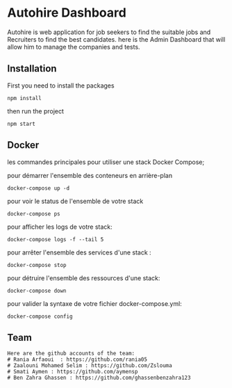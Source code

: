 # Autohire Dashboard

Autohire is web application for job seekers to find the suitable jobs and Recruiters to find the best candidates. here is the Admin Dashboard that will allow him to manage the companies and tests.

## Installation

First you need to install the packages

```run the project
npm install
```
then  run the project

```
npm start
```

## Docker

 les commandes principales pour utiliser une stack Docker Compose;

pour  démarrer l'ensemble des conteneurs en arrière-plan
```
docker-compose up -d
```

pour   voir le status de l'ensemble de votre stack
```
docker-compose ps 
```
pour afficher les logs de votre stack:
```
docker-compose logs -f --tail 5 
```

pour arrêter l'ensemble des services d'une stack :
```
docker-compose stop
```
pour détruire l'ensemble des ressources d'une stack:
```
docker-compose down 
```

pour valider la syntaxe de votre fichier docker-compose.yml:

```
docker-compose config
```


## Team 
```
Here are the github accounts of the team:
# Rania Arfaoui  : https://github.com/rania05
# Zaalouni Mohamed Selim : https://github.com/Zslouma
# Smati Aymen : https://github.com/aymensp
# Ben Zahra Ghassen : https://github.com/ghassenbenzahra123
```
